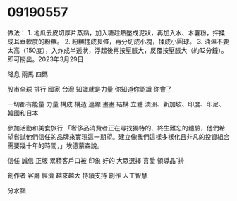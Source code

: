 # 09190557
做法： 1. 地瓜去皮切厚片蒸熟，加入糖趁熱壓成泥狀，再加入水、木薯粉，拌揉成耳垂軟度的粉糰。 2. 粉糰搓成長條，再分切成小塊，揉成小圓球。 3. 油溫不要太高（150度），入炸成半透狀，浮起後再按壓脹大，反覆按壓脹大（約12分鐘）。 即可撈出。2023年3月29日


降息 兩馬
四碼



股市全球 排行 國家
台灣
知識就是力量
你知道你認識
你會了

一切都有能量 力量 構成 構造 連線
畫畫
結構
立體
澳洲、新加坡、印度、印尼、韓國和日本

參加活動和美食旅行
「奢侈品消費者正在尋找獨特的、終生難忘的體驗，他們希望嘗試他們信任的品牌來實現這一期望。建立像我們這樣多樣化且非凡的投資組合需要幾十年的時間，」埃德蒙森說。

信任 誠信
正版
累積客戶口被 印象
好的
大眾選擇
喜愛
領導品ˇ排

創作者 客廳 經濟
越來越大
持續支持
創作
人工智慧

分水嶺

